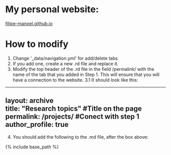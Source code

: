 # My personal website:

[filipe-manoel.github.io](https://filipe-manoel.github.io/)


# How to modify

1. Change '_data/navigation.yml' for add/delete tabs
2. If you add one, create a new .rd file and replace it.
3. Modify the top header of the .rd file in the field /permalink/ with the name of the tab that you added in Step 1. This will ensure that you will have a connection to the website.
3.1 It should look like this:  

---
layout: archive  
title: "Research topics"   #Title on the page  
permalink: /projects/  #Conect with step 1  
author_profile: true  
---  

4. You should add the following to the .md file, after the box above:

{% include base_path %}
